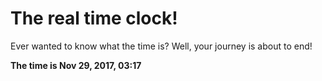 # The real time clock!

Ever wanted to know what the time is? Well, your journey is about to end!

**The time is Nov 29, 2017, 03:17**
